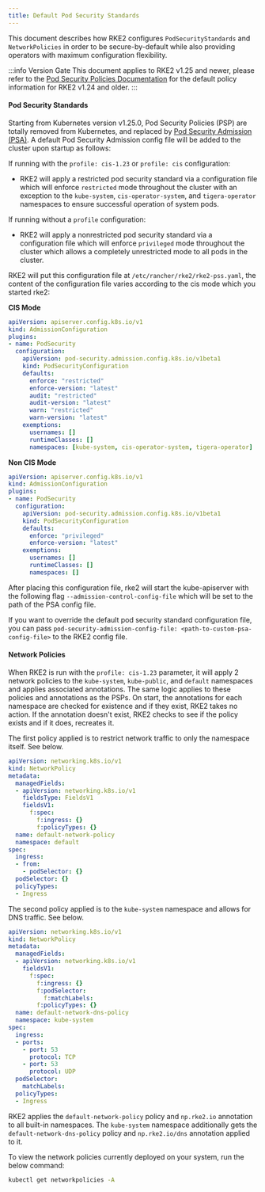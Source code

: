 ```yaml
---
title: Default Pod Security Standards
---
```


This document describes how RKE2 configures `PodSecurityStandards` and `NetworkPolicies` in order to be secure-by-default while also providing operators with maximum configuration flexibility.

:::info Version Gate
This document applies to RKE2 v1.25 and newer, please refer to the [Pod Security Policies Documentation](./pod_security_policies.md) for the default policy information for RKE2 v1.24 and older.
:::

#### Pod Security Standards

Starting from Kubernetes version v1.25.0, Pod Security Policies (PSP) are totally removed from Kubernetes, and replaced by [Pod Security Admission (PSA)](https://kubernetes.io/docs/concepts/security/pod-security-admission/). A default Pod Security Admission config file will be added to the cluster upon startup as follows:

 If running with the `profile: cis-1.23` or `profile: cis` configuration:
* RKE2 will apply a restricted pod security standard via a configuration file which will enforce `restricted` mode throughout the cluster with an exception to the `kube-system`, `cis-operator-system`, and `tigera-operator` namespaces to ensure successful operation of system pods.

If running without a `profile` configuration:
* RKE2 will apply a nonrestricted pod security standard via a configuration file which will enforce `privileged` mode throughout the cluster which allows a completely unrestricted mode to all pods in the cluster.

RKE2 will put this configuration file at `/etc/rancher/rke2/rke2-pss.yaml`, the content of the configuration file varies according to the cis mode which you started rke2:

**CIS Mode**

```yaml
apiVersion: apiserver.config.k8s.io/v1
kind: AdmissionConfiguration
plugins:
- name: PodSecurity
  configuration:
    apiVersion: pod-security.admission.config.k8s.io/v1beta1
    kind: PodSecurityConfiguration
    defaults:
      enforce: "restricted"
      enforce-version: "latest"
      audit: "restricted"
      audit-version: "latest"
      warn: "restricted"
      warn-version: "latest"
    exemptions:
      usernames: []
      runtimeClasses: []
      namespaces: [kube-system, cis-operator-system, tigera-operator]
```

**Non CIS Mode**

```yaml
apiVersion: apiserver.config.k8s.io/v1
kind: AdmissionConfiguration
plugins:
- name: PodSecurity
  configuration:
    apiVersion: pod-security.admission.config.k8s.io/v1beta1
    kind: PodSecurityConfiguration
    defaults:
      enforce: "privileged"
      enforce-version: "latest"
    exemptions:
      usernames: []
      runtimeClasses: []
      namespaces: []
```

After placing this configuration file, rke2 will start the kube-apiserver with the following flag `--admission-control-config-file` which will be set to the path of the PSA config file.

If you want to override the default pod security standard configuration file, you can pass `pod-security-admission-config-file: <path-to-custom-psa-config-file>` to the RKE2 config file.

#### Network Policies

When RKE2 is run with the `profile: cis-1.23` parameter, it will apply 2 network policies to the `kube-system`, `kube-public`, and `default` namespaces and applies associated annotations. The same logic applies to these policies and annotations as the PSPs. On start, the annotations for each namespace are checked for existence and if they exist, RKE2 takes no action. If the annotation doesn't exist, RKE2 checks to see if the policy exists and if it does, recreates it.

The first policy applied is to restrict network traffic to only the namespace itself. See below.

```yaml
apiVersion: networking.k8s.io/v1
kind: NetworkPolicy
metadata:
  managedFields:
  - apiVersion: networking.k8s.io/v1
    fieldsType: FieldsV1
    fieldsV1:
      f:spec:
        f:ingress: {}
        f:policyTypes: {}
  name: default-network-policy
  namespace: default
spec:
  ingress:
  - from:
    - podSelector: {}
  podSelector: {}
  policyTypes:
  - Ingress
```

The second policy applied is to the `kube-system` namespace and allows for DNS traffic. See below.

```yaml
apiVersion: networking.k8s.io/v1
kind: NetworkPolicy
metadata:
  managedFields:
  - apiVersion: networking.k8s.io/v1
    fieldsV1:
      f:spec:
        f:ingress: {}
        f:podSelector:
          f:matchLabels:
        f:policyTypes: {}
  name: default-network-dns-policy
  namespace: kube-system
spec:
  ingress:
  - ports:
    - port: 53
      protocol: TCP
    - port: 53
      protocol: UDP
  podSelector:
    matchLabels:
  policyTypes:
  - Ingress
```

RKE2 applies the `default-network-policy` policy and `np.rke2.io` annotation to all built-in namespaces. The `kube-system` namespace additionally gets the `default-network-dns-policy` policy and `np.rke2.io/dns` annotation applied to it.

To view the network policies currently deployed on your system, run the below command:

```bash
kubectl get networkpolicies -A
```
